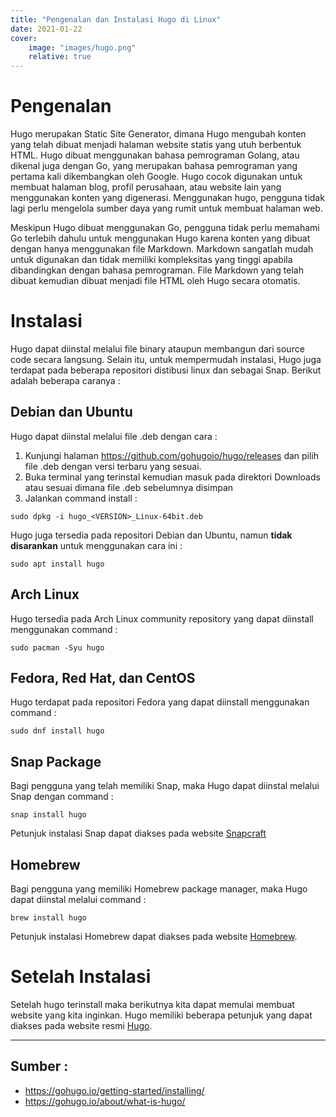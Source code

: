 ```yaml
---
title: "Pengenalan dan Instalasi Hugo di Linux"
date: 2021-01-22
cover: 
    image: "images/hugo.png"
    relative: true
---
```


# Pengenalan
Hugo merupakan Static Site Generator, dimana Hugo mengubah konten yang telah dibuat menjadi halaman website statis yang utuh berbentuk HTML. Hugo dibuat menggunakan bahasa pemrograman Golang, atau dikenal juga dengan Go, yang merupakan bahasa pemrograman yang pertama kali dikembangkan oleh Google. Hugo cocok digunakan untuk membuat halaman blog, profil perusahaan, atau website lain yang menggunakan konten yang digenerasi. Menggunakan hugo, pengguna tidak lagi perlu mengelola sumber daya yang rumit untuk membuat halaman web. 

Meskipun Hugo dibuat menggunakan Go, pengguna tidak perlu memahami Go terlebih dahulu untuk menggunakan Hugo karena konten yang dibuat dengan hanya menggunakan file Markdown. Markdown sangatlah mudah untuk digunakan dan tidak memiliki kompleksitas yang tinggi apabila dibandingkan dengan bahasa pemrograman. File Markdown yang telah dibuat kemudian dibuat menjadi file HTML oleh Hugo secara otomatis.

# Instalasi
Hugo dapat diinstal melalui file binary ataupun membangun dari source code secara langsung. Selain itu, untuk mempermudah instalasi, Hugo juga terdapat pada beberapa repositori distibusi linux dan sebagai Snap. Berikut adalah beberapa caranya :

## Debian dan Ubuntu
Hugo dapat diinstal melalui file .deb dengan cara :
1. Kunjungi halaman https://github.com/gohugoio/hugo/releases dan pilih file .deb dengan versi terbaru yang sesuai.
2. Buka terminal yang terinstal kemudian masuk pada direktori Downloads atau sesuai dimana file .deb sebelumnya disimpan
3. Jalankan command install :
```
sudo dpkg -i hugo_<VERSION>_Linux-64bit.deb
```

Hugo juga tersedia pada repositori Debian dan Ubuntu, namun **tidak disarankan** untuk menggunakan cara ini :
```
sudo apt install hugo
```

## Arch Linux
Hugo tersedia pada Arch Linux community repository yang dapat diinstall menggunakan command :
```
sudo pacman -Syu hugo
```

## Fedora, Red Hat, dan CentOS
Hugo terdapat pada repositori Fedora yang dapat diinstall menggunakan command :
```
sudo dnf install hugo
```

## Snap Package
Bagi pengguna yang telah memiliki Snap, maka Hugo dapat diinstal melalui Snap dengan command :
```
snap install hugo
```
Petunjuk instalasi Snap dapat diakses pada website [Snapcraft](https://snapcraft.io/docs/installing-snapd)

## Homebrew
Bagi pengguna yang memiliki Homebrew package manager, maka Hugo dapat diinstal melalui command :
```
brew install hugo
```
Petunjuk instalasi Homebrew dapat diakses pada website [Homebrew](https://docs.brew.sh/Homebrew-on-Linux).

# Setelah Instalasi

Setelah hugo terinstall maka berikutnya kita dapat memulai membuat website yang kita inginkan. Hugo memiliki beberapa petunjuk yang dapat diakses pada website resmi [Hugo](https://gohugo.io/getting-started/quick-start/).

---

## Sumber :
- https://gohugo.io/getting-started/installing/
- https://gohugo.io/about/what-is-hugo/






